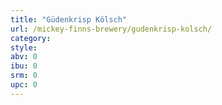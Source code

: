 ```yaml
---
title: "Güdenkrisp Kölsch"
url: /mickey-finns-brewery/gudenkrisp-kolsch/
category: 
style: 
abv: 0
ibu: 0
srm: 0
upc: 0
---
```


